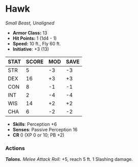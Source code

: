 # Hawk

*Small Beast, Unaligned*

- **Armor Class:** 13
- **Hit Points:** 1 (1d4 - 1)
- **Speed:** 10 ft., Fly 60 ft.
- **Initiative**: +3 (13)

|STAT|SCORE|MOD|SAVE|
| --- | --- | --- | ---- |
| STR | 5 | -3 | -3 |
| DEX | 16 | +3 | +3 |
| CON | 8 | -1 | -1 |
| INT | 2 | -4 | -4 |
| WIS | 14 | +2 | +2 |
| CHA | 6 | -2 | -2 |

- **Skills**: Perception +6
- **Senses**: Passive Perception 16
- **CR** 0 (XP 0 or 10; PB +2)

### Actions

***Talons.*** *Melee Attack Roll:* +5, reach 5 ft. 1 Slashing damage.
